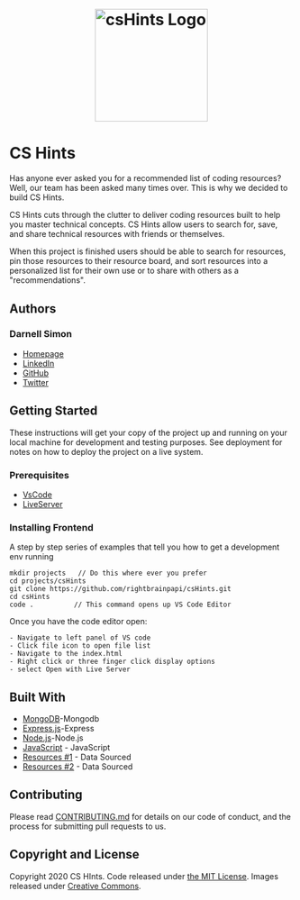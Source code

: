 <h1 align="center">
	<br>
	<img width="200" src="https://cdn.glitch.com/b75055dd-03c2-47e5-9f5d-7923ac439cc1%2FcsHintsFavIcon.png?v=1585942167355" alt="csHints Logo">
	<br>
</h1>

# CS Hints

Has anyone ever asked you for a recommended list of coding resources? Well, our team has been asked many times over. This is why we decided to build CS Hints.

CS Hints cuts through the clutter to deliver coding resources built to help you master technical concepts. CS Hints allow users to search for, save, and share technical resources with friends or themselves.

When this project is finished users should be able to search for resources, pin those resources to their resource board, and sort resources into a personalized list for their own use or to share with others as a "recommendations".

## Authors

### Darnell Simon

- [Homepage](https://rightbrainpapi.com)
- [LinkedIn](https://www.linkedin.com/in/darnellsimon/)
- [GitHub](https://github.com/rightbrainpapi)
- [Twitter](https://twitter.com/rightbrainpapi)

<!-- See also the list of [contributors](https://github.com/your/project/contributors) who participated in this project. -->

## Getting Started

These instructions will get your copy of the project up and running on your local machine for development and testing purposes. See deployment for notes on how to deploy the project on a live system.

### Prerequisites

- [VsCode](https://code.visualstudio.com/)
- [LiveServer](https://marketplace.visualstudio.com/items?itemName=ritwickdey.LiveServer)

### Installing Frontend

A step by step series of examples that tell you how to get a development env running

```
mkdir projects   // Do this where ever you prefer
cd projects/csHints
git clone https://github.com/rightbrainpapi/csHints.git
cd csHints
code .          // This command opens up VS Code Editor
```

Once you have the code editor open:

```
- Navigate to left panel of VS code
- Click file icon to open file list
- Navigate to the index.html
- Right click or three finger click display options
- select Open with Live Server
```

<!-- ## Running the tests

Explain how to run the automated tests for this system

### Break down into end to end tests

Explain what these tests test and why

```
Give an example
```

### And coding style tests

Explain what these tests test and why

```
Give an example
```

## Deployment

Add additional notes about how to deploy this on a live system -->

## Built With

- [MongoDB](https://www.mongodb.com/)-Mongodb
- [Express.js](https://expressjs.com/)-Express
- [Node.js](https://nodejs.org/en/)-Node.js
- [JavaScript](https://developer.mozilla.org/en-US/docs/Web/JavaScript) - JavaScript
- [Resources #1](https://github.com/sdmg15/Best-websites-a-programmer-should-visit/blob/master/README.md#tutorials) - Data Sourced
- [Resources #2](https://github.com/Michael0x2a/curated-programming-resources/blob/master/resources.md#where-do-i-start) - Data Sourced

## Contributing

Please read [CONTRIBUTING.md](CONTRIBUTING.md) for details on our code of conduct, and the process for submitting pull requests to us.

## Copyright and License

Copyright 2020 CS HInts. Code released under [the MIT License](LICENSE.md). Images released under [Creative Commons](https://creativecommons.org/licenses/by/3.0/legalcode.txt).

<!-- ## Acknowledgments

- Hat tip to anyone who's code was used
- Inspiration
- etc -->
